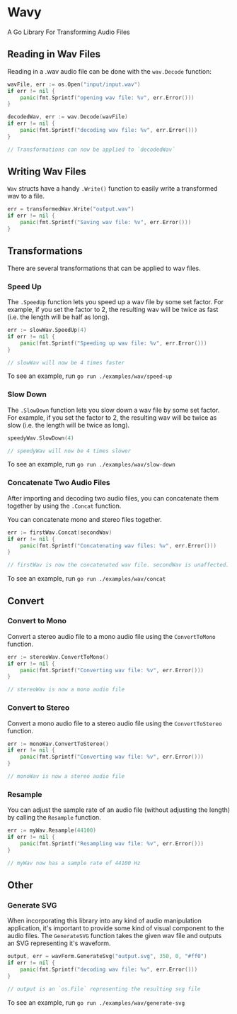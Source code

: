 # Wavy

A Go Library For Transforming Audio Files

## Reading in Wav Files

Reading in a .wav audio file can be done with the `wav.Decode` function:

```go
wavFile, err := os.Open("input/input.wav")
if err != nil {
    panic(fmt.Sprintf("opening wav file: %v", err.Error()))
}

decodedWav, err := wav.Decode(wavFile)
if err != nil {
    panic(fmt.Sprintf("decoding wav file: %v", err.Error()))
}

// Transformations can now be applied to `decodedWav`
```

## Writing Wav Files

`Wav` structs have a handy `.Write()` function to easily write a transformed
wav to a file.

```go
err = transformedWav.Write("output.wav")
if err != nil {
    panic(fmt.Sprintf("Saving wav file: %v", err.Error()))
}
```

## Transformations

There are several transformations that can be applied to wav files.

### Speed Up

The `.SpeedUp` function lets you speed up a wav file by some set factor.
For example, if you set the factor to 2, the resulting wav will be twice
as fast (i.e. the length will be half as long).

```go
err := slowWav.SpeedUp(4)
if err != nil {
    panic(fmt.Sprintf("Speeding up wav file: %v", err.Error()))
}

// slowWav will now be 4 times faster
```

To see an example, run `go run ./examples/wav/speed-up`

### Slow Down

The `.SlowDown` function lets you slow down a wav file by some set factor.
For example, if you set the factor to 2, the resulting wav will be twice
as slow (i.e. the length will be twice as long).

```go
speedyWav.SlowDown(4)

// speedyWav will now be 4 times slower
```

To see an example, run `go run ./examples/wav/slow-down`

### Concatenate Two Audio Files

After importing and decoding two audio files, you can concatenate them together
by using the `.Concat` function.

You can concatenate mono and stereo files together.

```go
err := firstWav.Concat(secondWav)
if err != nil {
    panic(fmt.Sprintf("Concatenating wav files: %v", err.Error()))
}

// firstWav is now the concatenated wav file. secondWav is unaffected.
```

To see an example, run `go run ./examples/wav/concat`

## Convert

### Convert to Mono

Convert a stereo audio file to a mono audio file using the `ConvertToMono` function.

```go
err := stereoWav.ConvertToMono()
if err != nil {
    panic(fmt.Sprintf("Converting wav file: %v", err.Error()))
}

// stereoWav is now a mono audio file
```

### Convert to Stereo

Convert a mono audio file to a stereo audio file using the `ConvertToStereo` function.

```go
err := monoWav.ConvertToStereo()
if err != nil {
    panic(fmt.Sprintf("Converting wav file: %v", err.Error()))
}

// monoWav is now a stereo audio file
```

### Resample

You can adjust the sample rate of an audio file (without adjusting the length) by calling
the `Resample` function.

```go
err := myWav.Resample(44100)
if err != nil {
    panic(fmt.Sprintf("Resampling wav file: %v", err.Error()))
}

// myWav now has a sample rate of 44100 Hz
```

## Other

### Generate SVG

When incorporating this library into any kind of audio manipulation application,
it's important to provide some kind of visual component to the audio files. The
`GenerateSVG` function takes the given wav file and outputs an SVG representing
it's waveform.

```go
output, err = wavForm.GenerateSvg("output.svg", 350, 0, "#ff0")
if err != nil {
    panic(fmt.Sprintf("decoding wav file: %v", err.Error()))
}

// output is an `os.File` representing the resulting svg file
```

To see an example, run `go run ./examples/wav/generate-svg`
